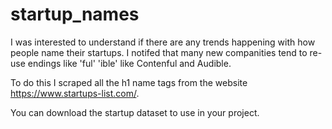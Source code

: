 # startup_names

I was interested to understand if there are any trends happening with how people name their startups. I notifed that many new companities tend to re-use endings like 'ful' 'ible' like Contenful and Audible.

To do this I scraped all the h1 name tags from the website https://www.startups-list.com/.

You can download the startup dataset to use in your project.
